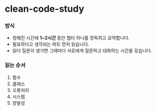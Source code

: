 # clean-code-study

### 방식

- 정해진 시간에 **1~2시간** 동안 챕터 하나를 정독하고 요약합니다.
- 필요하다고 생각되는 파트 먼저 읽습니다.
- 읽다 질문이 생기면 그때마다 서로에게 질문하고 대화하는 시간을 갖습니다.

### 읽는 순서

1. 함수
2. 클래스
3. 오류처리
4. 시스템
5. 창발성
